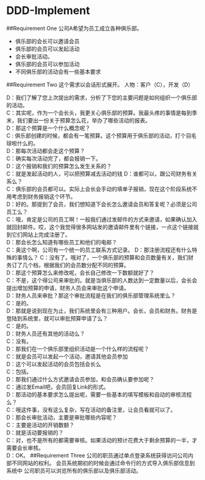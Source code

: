 DDD-Implement
=============
##Requirement One
公司A希望为员工成立各种俱乐部。

*    俱乐部的会长可以邀请会员
*    俱乐部的会员可以发起活动
*    会长审批活动。
*    俱乐部的会员可以参加活动
*    不同俱乐部的活动会有一些基本要求

##Requirement Two
这个需求以会话形式展开。
人物：客户（C），开发（D）

D：我们了解了您上次提出的需求，分析了下您的主要问题是如何组织一个俱乐部的活动。  
C：其实呢，作为一个会长头，我更关心俱乐部的预算。我最头疼的事情是每到季末，我们要出一份关于预算怎么花，举办了哪些活动的报表。  
D：那这个预算是一个什么概念呢？  
C : 俱乐部创建的时候，都会有一笔预算。这个预算用于俱乐部的活动，打个羽毛球啦什么的。  
D：那每次活动都会走这个预算？  
C：确实每次活动完了，都会报销一下。  
D：这个报销和我们的预算怎么发生关系的？  
C：就是发起活动的人，可以把预算减去活动的钱
D：谁都可以，跟公司财务有关系么？  
C：俱乐部的会员都可以。实际上会长会手动的填单子报销，现在这个阶段系统不用考虑到财务报销这个环节。    
D：好的。那提到了会员，我们想知道下会长怎么邀请会员和答复呢？必须是公司员工么？  
C：哦，肯定是公司的员工啊！一般我们通过发邮件的方式来邀请，如果确认加入就回封邮件。哎，这个我觉得很多网站发的邀请邮件里有个链接，一点这个链接就到它们网站上完成注册了。  
D：那会长怎么知道有哪些员工和他们的电邮？  
C：奥这个啊，公司有一个统一的员工联系方式记录。
D：那注册流程还有什么特殊的事情么？
C：没有了。哦对了，一个俱乐部的预算和会员数量有关，我们财务订了几个档，根据我们的会员数分配不同的预算。  
D：那这个预算怎么来修改呢，会长自己修改一下数额就好了？  
C：不是，这个得公司来审批的。就是当俱乐部的人数达到一定数量以后，会长会提出增加预算的申请，财务人员会来审批这个申请。  
D：财务人员来审批？那这个审批流程是在我们的俱乐部管理系统里么？  
C：是的。  
D：那就是说到现在为止，我们系统里会有三种用户。会长，会员和财务。财务是登陆到系统里，就可以审批预算申请了么？  
C：是的。  
D：财务人员还有其他的活动么？  
C：没有。  
D：那我们在一个俱乐部里组织活动是一个什么样的流程呢？  
C：就是会员可以发起一个活动，邀请其他会员参加  
D：这个可以发起活动的会员包括会长么  
C：包括。  
D：那我们通过什么方式邀请会员参加，和会员确认要参加呢？  
C：通过发Email吧，会员回复Link的形式。  
D：那活动的基本要求怎么提出呢，需要一些基本的填写模板和自动的审核流程么？  
C：哦这件事，没有这么复杂，写在活动的备注里，让会员看就可以了。  
D：那会长审批活动，主要是审批哪些内容呢？  
C：主要是活动的开销数额？  
D：就是活动要报销的？  
C：对，也不是所有的都需要审核。如果活动的预计花费大于剩余预算的一半，才需要会长审核。  
D：OK。
##Requirement Three
公司的职员通过单点登录系统获得访问公司内部不同网站的权利。
会员系统期初的时候会通过命令行的方式导入俱乐部信息到系统中
公司职员可以浏览所有的俱乐部以及俱乐部活动。